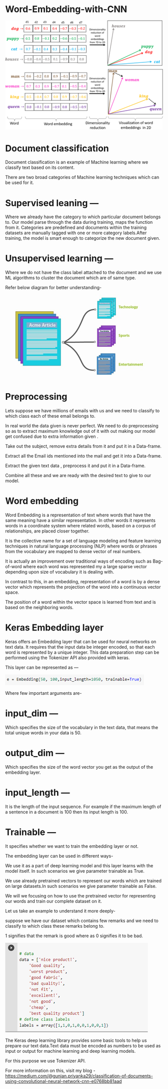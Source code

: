 # Word-Embedding-with-CNN

![image](https://github.com/priyanka1901/Word-Embedding-with-CNN/blob/master/journal.pone.0231189.g008.png)

# Document classification

Document classification is an example of Machine learning where we classify text based on its content.

There are two broad categories of Machine learning techniques which can be used for it.

# Supervised leaning — 
Where we already have the category to which particular document belongs to. Our model parse through the data during training, maps the function from it.
Categories are predefined and documents within the training datasets are manually tagged with one or more category labels.After training, the model is smart enough to categorize the new document given.
# Unsupervised learning —
Where we do not have the class label attached to the document and we use ML algorithms to cluster the document which are of same type.

Refer below diagram for better understanding-

![document](https://github.com/priyanka1901/Word-Embedding-with-CNN/blob/master/text-analysis-acme2.jpg)

# Preprocessing

Lets suppose we have millions of emails with us and we need to classify to which class each of these email belongs to.

In real world the data given is never perfect. We need to do preprocessing so as to extract maximum knowledge out of it with out making our model get confused due to extra information given .

Take out the subject, remove extra details from it and put it in a Data-frame.

Extract all the Email ids mentioned into the mail and get it into a Data-frame.

Extract the given text data , preprocess it and put it in a Data-frame.

Combine all these and we are ready with the desired text to give to our model.

# Word embedding

Word Embedding is a representation of text where words that have the same meaning have a similar representation. In other words it represents words in a coordinate system where related words, based on a corpus of relationships, are placed closer together.

It is the collective name for a set of language modeling and feature learning techniques in natural language processing (NLP) where words or phrases from the vocabulary are mapped to dense vector of real numbers.

It is actually an improvement over traditional ways of encoding such as Bag-of-word where each word was represented my a large sparse vector depending upon size of vocabulary it is dealing with.

In contrast to this, in an embedding, representation of a word is by a dense vector which represents the projection of the word into a continuous vector space.

The position of a word within the vector space is learned from text and is based on the neighboring words.

# Keras Embedding layer

Keras offers an Embedding layer that can be used for neural networks on text data. It requires that the input data be integer encoded, so that each word is represented by a unique integer. This data preparation step can be performed using the Tokenizer API also provided with keras.

This layer can be represented as —

![keras](https://github.com/priyanka1901/Word-Embedding-with-CNN/blob/master/keras.png)

Where few important arguments are-

# input_dim — 
Which specifies the size of the vocabulary in the text data, that means the total unique words in your data is 50.
# output_dim — 
Which specifies the size of the word vector you get as the output of the embedding layer.
# input_length — 
It is the length of the input sequence. For example if the maximum length of a sentence in a document is 100 then its input length is 100.
# Trainable — 
It specifies whether we want to train the embedding layer or not.

The embedding layer can be used in different ways-

We use it as a part of deep learning model and this layer learns with the model itself. In such scenarios we give parameter trainable as True.

We use already pretrained vectors to represent our words which are trained on large datasets.In such scenarios we give parameter trainable as False.

We will we focusing on how to use the pretrained vector for representing our words and train our complete dataset on it.

Let us take an example to understand it more deeply-

suppose we have our dataset which contains few remarks and we need to classify to which class these remarks belong to.

1 signifies that the remark is good where as 0 signifies it to be bad.

![dataset](https://github.com/priyanka1901/Word-Embedding-with-CNN/blob/master/keras1.png)

The Keras deep learning library provides some basic tools to help us prepare our text data.Text data must be encoded as numbers to be used as input or output for machine learning and deep learning models.

For this purpose we use Tokenizer API.

For more information on this, visit my blog -  https://medium.com/@gunjan.priyanka29/classification-of-documents-using-convolutional-neural-network-cnn-e0768bb81aad
